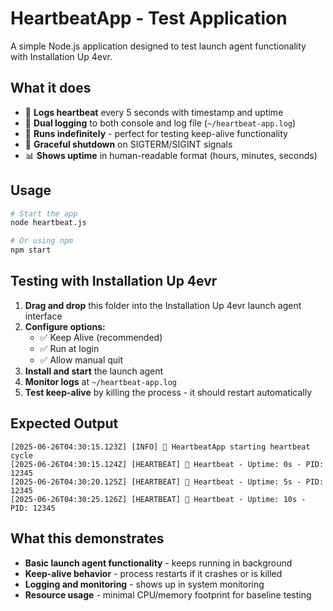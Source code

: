 # HeartbeatApp - Test Application

A simple Node.js application designed to test launch agent functionality with Installation Up 4evr.

## What it does

- 💓 **Logs heartbeat** every 5 seconds with timestamp and uptime
- 📝 **Dual logging** to both console and log file (`~/heartbeat-app.log`)
- 🔄 **Runs indefinitely** - perfect for testing keep-alive functionality
- 🛑 **Graceful shutdown** on SIGTERM/SIGINT signals
- 📊 **Shows uptime** in human-readable format (hours, minutes, seconds)

## Usage

```bash
# Start the app
node heartbeat.js

# Or using npm
npm start
```

## Testing with Installation Up 4evr

1. **Drag and drop** this folder into the Installation Up 4evr launch agent interface
2. **Configure options:**
   - ✅ Keep Alive (recommended)
   - ✅ Run at login  
   - ✅ Allow manual quit
3. **Install and start** the launch agent
4. **Monitor logs** at `~/heartbeat-app.log`
5. **Test keep-alive** by killing the process - it should restart automatically

## Expected Output

```
[2025-06-26T04:30:15.123Z] [INFO] 🚀 HeartbeatApp starting heartbeat cycle
[2025-06-26T04:30:15.124Z] [HEARTBEAT] 💓 Heartbeat - Uptime: 0s - PID: 12345
[2025-06-26T04:30:20.125Z] [HEARTBEAT] 💓 Heartbeat - Uptime: 5s - PID: 12345
[2025-06-26T04:30:25.126Z] [HEARTBEAT] 💓 Heartbeat - Uptime: 10s - PID: 12345
```

## What this demonstrates

- **Basic launch agent functionality** - keeps running in background
- **Keep-alive behavior** - process restarts if it crashes or is killed
- **Logging and monitoring** - shows up in system monitoring
- **Resource usage** - minimal CPU/memory footprint for baseline testing
